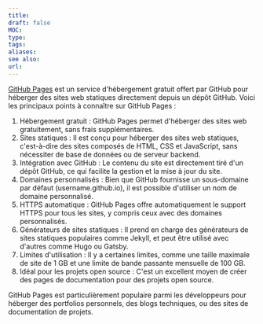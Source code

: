 ```yaml
---
title: 
draft: false
MOC: 
type: 
tags: 
aliases: 
see also: 
url:
---
```


[GitHub Pages](https://pages.github.com/) est un service d'hébergement gratuit offert par GitHub pour héberger des sites web statiques directement depuis un dépôt GitHub. Voici les principaux points à connaître sur GitHub Pages :

1. Hébergement gratuit : GitHub Pages permet d'héberger des sites web gratuitement, sans frais supplémentaires.
2. Sites statiques : Il est conçu pour héberger des sites web statiques, c'est-à-dire des sites composés de HTML, CSS et JavaScript, sans nécessiter de base de données ou de serveur backend.
3. Intégration avec GitHub : Le contenu du site est directement tiré d'un dépôt GitHub, ce qui facilite la gestion et la mise à jour du site.
4. Domaines personnalisés : Bien que GitHub fournisse un sous-domaine par défaut (username.github.io), il est possible d'utiliser un nom de domaine personnalisé.
5. HTTPS automatique : GitHub Pages offre automatiquement le support HTTPS pour tous les sites, y compris ceux avec des domaines personnalisés.
6. Générateurs de sites statiques : Il prend en charge des générateurs de sites statiques populaires comme Jekyll, et peut être utilisé avec d'autres comme Hugo ou Gatsby.
7. Limites d'utilisation : Il y a certaines limites, comme une taille maximale de site de 1 GB et une limite de bande passante mensuelle de 100 GB.
8. Idéal pour les projets open source : C'est un excellent moyen de créer des pages de documentation pour des projets open source.

GitHub Pages est particulièrement populaire parmi les développeurs pour héberger des portfolios personnels, des blogs techniques, ou des sites de documentation de projets.